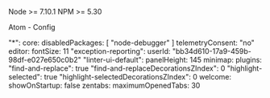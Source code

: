 Node >= 7.10.1
NPM >= 5.30


Atom - Config

"*":
  core:
    disabledPackages: [
      "node-debugger"
    ]
    telemetryConsent: "no"
  editor:
    fontSize: 11
  "exception-reporting":
    userId: "bb34d610-17a9-459b-98df-e027e650c0b2"
  "linter-ui-default":
    panelHeight: 145
  minimap:
    plugins:
      "find-and-replace": true
      "find-and-replaceDecorationsZIndex": 0
      "highlight-selected": true
      "highlight-selectedDecorationsZIndex": 0
  welcome:
    showOnStartup: false
  zentabs:
    maximumOpenedTabs: 30
